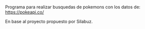 Programa para realizar busquedas de pokemons con los datos de:
https://pokeapi.co/

En base al proyecto propuesto por Silabuz.
